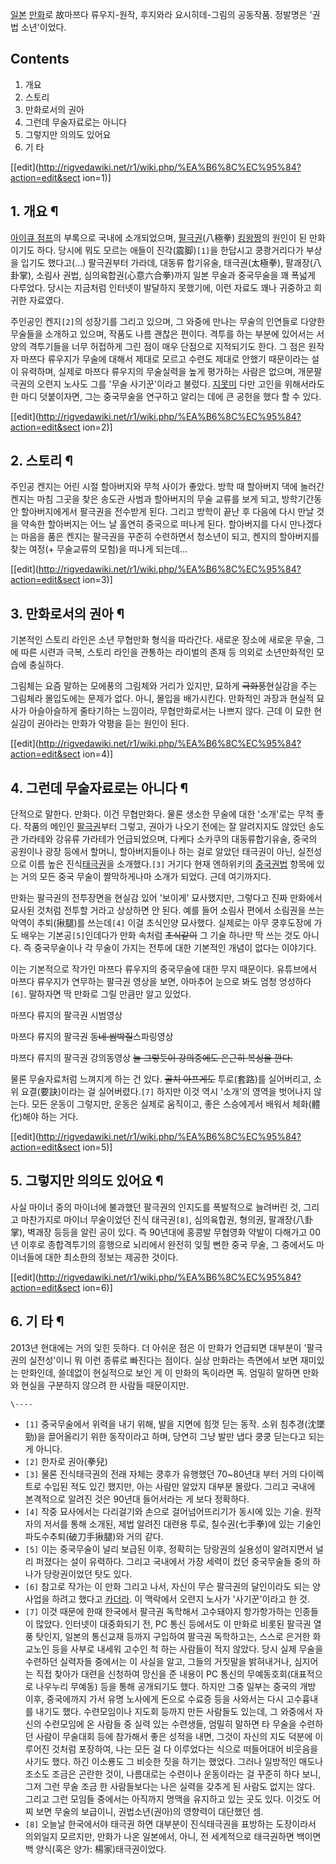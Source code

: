 [일본](%EC%9D%BC%EB%B3%B8.md) [만화](%EB%A7%8C%ED%99%94.md)로 故마쯔다 류우지-원작,
후지와라 요시히데-그림의 공동작품. 정발명은 '권법 소년'이었다.

## Contents

    

1. 개요 
2. 스토리 
3. 만화로서의 권아 
4. 그런데 무술자료로는 아니다 
5. 그렇지만 의의도 있어요 
6. 기 타 

[[edit](http://rigvedawiki.net/r1/wiki.php/%EA%B6%8C%EC%95%84?action=edit&sect
ion=1)]

## 1. 개요 ¶

[아이큐 점프](%EC%95%84%EC%9D%B4%ED%81%90%20%EC%A0%90%ED%94%84.md)의 부록으로 국내에
소개되었으며, [팔극권](%ED%8C%94%EA%B7%B9%EA%B6%8C.md)(八極拳)
[킹왕짱](%ED%82%B9%EC%99%95%EC%A7%B1.md)의 원인이 된 만화이기도 하다. 당시에 뭐도 모르는 애들이
진각(震脚)`[1]`을 한답시고 쿵쾅거리다가 부상을 입기도 했다고(…) 팔극권부터 가라데, 대동류 합기유술, 태극권(太極拳),
팔괘장(八卦掌), 소림사 권법, 심의육합권(心意六合拳)까지 일본 무술과 중국무술을 꽤 폭넓게 다루었다. 당시는 지금처럼 인터넷이 발달하지
못했기에, 이런 자료도 꽤나 귀중하고 희귀한 자료였다.

  

주인공인 켄지`[2]`의 성장기를 그리고 있으며, 그 와중에 만나는 무술의 인연들로 다양한 무술들을 소개하고 있으며, 작품도 나름 괜찮은
편이다. 격투를 하는 부분에 있어서는 서양의 격투기들을 너무 허접하게 그린 점이 매우 단점으로 지적되기도 한다. 그 점은 원작자 마쯔다
류우지가 무술에 대해서 제대로 모르고 수련도 제대로 안했기 때문이라는 설이 유력하며, 실제로 마쯔다 류우지의 무술실력을 높게 평가하는 사람은
없으며, 개문팔극권의 오련지 노사도 그를 '무술 사기꾼'이라고 불렀다.
[지못미](%EC%A7%80%EB%AA%BB%EB%AF%B8.md) 다만 고인을 위해서라도 한 마디 덧붙이자면, 그는 중국무술을
연구하고 알리는 데에 큰 공헌을 했다 할 수 있다.

  

[[edit](http://rigvedawiki.net/r1/wiki.php/%EA%B6%8C%EC%95%84?action=edit&sect
ion=2)]

## 2. 스토리 ¶

주인공 켄지는 어린 시절 할아버지와 무척 사이가 좋았다. 방학 때 할아버지 댁에 놀러간 켄지는 마침 그곳을 찾은 송도관 사범과 할아버지의
무술 교류를 보게 되고, 방학기간동안 할아버지에게서 팔극권을 전수받게 된다. 그리고 방학이 끝난 후 다음에 다시 만날 것을 약속한 할아버지는
어느 날 홀연히 중국으로 떠나게 된다. 할아버지를 다시 만나겠다는 마음을 품은 켄지는 팔극권을 꾸준히 수련하면서 청소년이 되고, 켄지의
할아버지를 찾는 여정(+ 무술교류의 모험)을 떠나게 되는데…

  

[[edit](http://rigvedawiki.net/r1/wiki.php/%EA%B6%8C%EC%95%84?action=edit&sect
ion=3)]

## 3. 만화로서의 권아 ¶

기본적인 스토리 라인은 소년 무협만화 형식을 따라간다. 새로운 장소에 새로운 무술, 그에 따른 시련과 극복, 스토리 라인을 관통하는 라이벌의
존재 등 의외로 소년만화적인 모습에 충실하다.

  

그림체는 요즘 말하는 모에풍의 그림체와 거리가 있지만, 묘하게 <del>극화풍</del>현실감을 주는 그림체라 몰입도에는 문제가 없다.
아니, 몰입을 배가시킨다. 만화적인 과장과 현실적 묘사가 아슬아슬하게 줄타기하는 느낌이라, 무협만화로서는 나쁘지 않다. 근데 이 묘한
현실감이 권아라는 만화가 악평을 듣는 원인이 된다.

  

[[edit](http://rigvedawiki.net/r1/wiki.php/%EA%B6%8C%EC%95%84?action=edit&sect
ion=4)]

## 4. 그런데 무술자료로는 아니다 ¶

단적으로 말한다. 만화다. 이건 무협만화다. 물론 생소한 무술에 대한 '소개'로는 무척 좋다. 작품의 메인인
[팔극권](%ED%8C%94%EA%B7%B9%EA%B6%8C.md)부터 그렇고, 권아가 나오기 전에는 잘 알려지지도 않았던 송도관
가라테와 강유류 가라테가 언급되었으며, 다케다 소카쿠의 대동류합기유술, 중국의 공원이나 광장 등에서 할머니, 할아버지들이나 하는 걸로 알았던
태극권이 아닌, 실전성으로 이름 높은 진식[태극권](%ED%83%9C%EA%B7%B9%EA%B6%8C.md)을 소개했다.`[3]`
거기다 현재 엔하위키의 [중국권법](%EC%A4%91%EA%B5%AD%EA%B6%8C%EB%B2%95.md) 항목에 있는 거의 모든
중국 무술이 짤막하게나마 소개가 되었다. 근데 여기까지다.

  

만화는 팔극권의 전투장면을 현실감 있어 '보이게' 묘사했지만, 그렇다고 진짜 만화에서 묘사된 것처럼 전투할 거라고 상상하면 안 된다. 예를
들어 소림사 편에서 소림권을 쓰는 악역이 추퇴(揪腿)를 쓰는데`[4]` 이걸 초식인양 묘사했다. 실제로는 아무 쿵후도장에 가도 배우는
기본공`[5]`인데다가 만화 속처럼 <del>초식같이</del> 그 기술 하나만 딱 쓰는 것도 아니다. 즉 중국무술이나 각 무술이 가지는
전투에 대한 기본적인 개념이 없다는 이야기다.

  

이는 기본적으로 작가인 마쯔다 류우지의 중국무술에 대한 무지 때문이다. 유튜브에서 마쯔다 류우지가 연무하는 팔극권 영상을 보면, 아마추어
눈으로 봐도 엄청 엉성하다`[6]`. 말하자면 딱 만화로 그릴 만큼만 알고 있었다.

  
  

마쯔다 류지의 팔극권 시범영상

  
  

마쯔다 류지의 팔극권 <del>동네 쌈박질</del>스파링영상

  
  

마쯔다 류지의 팔극권 강의동영상 <del>늘 그렇듯이 강의중에도 은근히 복싱을 깐다.</del>

  

물론 무술자료처럼 느껴지게 하는 건 있다. <del>골치 아프게도</del> 투로(套路)를 실어버리고, 소위 요결(要訣)이라는 걸
실어버렸다.`[7]` 하지만 이것 역시 '소개'의 영역을 벗어나지 않는다. 모든 운동이 그렇지만, 운동은 실제로 움직이고, 좋은 스승에게서
배워서 체화(體化)해야 하는 거다.

  

[[edit](http://rigvedawiki.net/r1/wiki.php/%EA%B6%8C%EC%95%84?action=edit&sect
ion=5)]

## 5. 그렇지만 의의도 있어요 ¶

사실 마이너 중의 마이너에 불과했던 팔극권의 인지도를 폭발적으로 늘려버린 것, 그리고 마찬가지로 마이너 무술이었던 진식 태극권`[8]`,
심의육합권, 형의권, 팔괘장(八卦掌), 벽괘장 등등을 알린 공이 있다. 즉 90년대에 홍콩발 무협영화 약발이 다해가고 00년 이후로
종합격투기의 흥행으로 뇌리에서 완전히 잊힐 뻔한 중국 무술, 그 중에서도 마이너들에 대한 최소한의 정보는 제공한 것이다.

[[edit](http://rigvedawiki.net/r1/wiki.php/%EA%B6%8C%EC%95%84?action=edit&sect
ion=6)]

## 6. 기 타 ¶

2013년 현대에는 거의 잊힌 듯하다. 더 아쉬운 점은 이 만화가 언급되면 대부분이 '팔극권의 실전성'이니 뭐 이런 종류로 빠진다는 점이다.
실상 만화라는 측면에서 보면 재미있는 만화인데, 쓸데없이 현실적으로 보인 게 이 만화의 독이라면 독. 엄밀히 말하면 만화와 현실을 구분하지
않으려 한 사람들 때문이지만.

  

`\----`

  * `[1]` 중국무술에서 위력을 내기 위해, 발을 지면에 힘껏 딛는 동작. 소위 침추경(沈墜勁)을 끌어올리기 위한 동작이라고 하며, 당연히 그냥 발만 냅다 쿵쿵 딛는다고 되는 게 아니다.
  * `[2]` 한자로 권아(拳兒)
  * `[3]` 물론 진식태극권의 전래 자체는 쿵후가 유행했던 70~80년대 부터 거의 다이렉트로 수입된 적도 있긴 했지만, 아는 사람만 알았지 대부분 몰랐다. 그리고 국내에 본격적으로 알려진 것은 90년대 들어서라는 게 보다 정확하다.
  * `[4]` 작중 묘사에서는 다리걸기와 손으로 걸어넘어뜨리기가 동시에 있는 기술. 원작자의 저서를 통해 소개된, 제법 알려진 대련용 투로, 칠수권(七手拳)에 있는 기술인 파도수추퇴(破刀手揪腿)와 거의 같다.
  * `[5]` 이는 중국무술이 널리 보급된 이후, 정확히는 당랑권의 실용성이 알려지면서 널리 퍼졌다는 설이 유력하다. 그리고 국내에서 가장 세력이 컸던 중국무술들 중의 하나가 당랑권이었던 탓도 있다.
  * `[6]` 참고로 작가는 이 만화 그리고 나서, 자신이 무슨 팔극권의 달인이라도 되는 양 사업을 하려고 했다고 [카더라](%EC%B9%B4%EB%8D%94%EB%9D%BC.md). 이 맥락에서 오련지 노사가 '사기꾼'이라고 한 것.
  * `[7]` 이것 때문에 한때 한국에서 팔극권 독학해서 고수돼야지 항가항가하는 인종들이 많았다. 인터넷이 대중화되기 전, PC 통신 등에서도 이 만화로 비롯된 팔극권 열풍 탓인지, 일본의 통신교재 등까지 구입하여 팔극권 독학하고는, 스스로 은거한 화교노인 등을 사부로 내세워 고수인 척 하는 사람들이 적지 않았다. 당시 실제 무술을 수련하던 실력자들 중에서는 이 사실을 알고, 그들의 거짓말을 밝혀내거나, 심지어는 직접 찾아가 대련을 신청하여 망신을 준 내용이 PC 통신의 무예동호회(대표적으로 나우누리 무예동) 등을 통해 공개되기도 했다. 하지만 그중 일부는 중국의 개방 이후, 중국에까지 가서 유명 노사에게 돈으로 수료증 등을 사와서는 다시 고수흉내를 내기도 했다. 수련모임이나 지도회 등까지 만든 사람들도 있는데, 그 와중에서 자신의 수련모임에 온 사람들 중 실력 있는 수련생들, 엄밀히 말하면 타 무술을 수련하던 사람이 무술대회 등에 참가해서 좋은 성적을 내면, 그것이 자신의 지도 덕분에 이루어진 것처럼 포장하여, 나는 모든 걸 다 이루었다는 식으로 떠들어대어 비웃음을 사기도 했다. 하긴 이소룡도 그 비슷한 짓을 하기는 했었다. 그러나 일방적인 매도나 조소도 조금은 곤란한 것이, 나름대로는 수련이나 운동이라는 걸 꾸준히 하다 보니, 그저 그런 무술 조금 한 사람들보다는 나은 실력을 갖추게 된 사람도 없지는 않다. 그리고 그런 모임들 중에서는 아직까지 명맥을 유지하고 있는 곳도 있다. 이것도 어찌 보면 무술의 보급이니, 권법소년(권아)의 영향력이 대단했던 셈.
  * `[8]` 오늘날 한국에서야 태극권 하면 대부분이 진식태극권을 표방하는 도장이라서 의외일지 모르지만, 만화가 나온 일본에서, 아니, 전 세계적으로 태극권하면 백이면 백 양식(혹은 양가: 楊家)태극권이었다.

